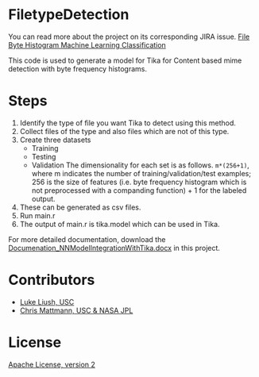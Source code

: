# FiletypeDetection
You can read more about the project on its corresponding JIRA issue. [File Byte Histogram Machine Learning Classification](https://issues.apache.org/jira/browse/TIKA-1582)

This code is used to generate a model for Tika for Content based mime detection with byte frequency histograms. 

# Steps
 1. Identify the type of file you want Tika to detect using this method.
 2. Collect files of the type and also files which are not of this type.
 3. Create three datasets
    * Training
    * Testing
    * Validation 
    The dimensionality for each set is as follows.
    ```m*(256+1)```, where m indicates the number of training/validation/test examples; 256 is the size of features (i.e. byte     frequency histogram which is not preprocessed with a companding function) + 1 for the labeled output.
 4. These can be generated as csv files. 
 5. Run main.r
 6. The output of main.r is tika.model which can be used in Tika.

For more detailed documentation, download the [Documenation_NNModelIntegrationWithTika.docx](http://github.com/USCDataScience/filetypeDetection/tree/master/Documenation_NNModelIntegrationWithTika.docx) in this project.


# Contributors
* [Luke Liush, USC](http://github.com/LukeLiush)
* [Chris Mattmann, USC & NASA JPL](http://sunset.usc.edu/~mattmann/)

# License 
[Apache License, version 2](http://www.apache.org/licenses/LICENSE-2.0)
